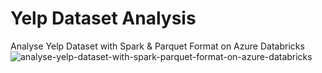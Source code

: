 # Yelp Dataset Analysis
  Analyse Yelp Dataset with Spark & Parquet Format on Azure Databricks
![analyse-yelp-dataset-with-spark-parquet-format-on-azure-databricks](https://github.com/user-attachments/assets/e67e81fc-e697-4fd9-bbc7-b89020299d1d)
